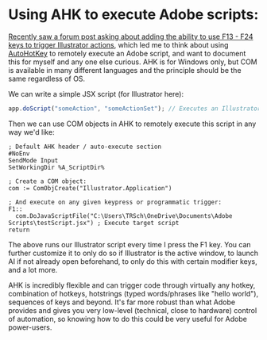 # Using AHK to execute Adobe scripts:

[Recently saw a forum post asking about adding the ability to use F13 - F24 keys to trigger Illustrator actions](https://community.adobe.com/t5/illustrator-discussions/f-keys-to-run-actions-are-full-any-other-option/td-p/12838118), which led me to think about using [AutoHotKey](https://www.autohotkey.com/) to remotely execute an Adobe script, and want to document this for myself and any one else curious. AHK is for Windows only, but COM is available in many different languages and the principle should be the same regardless of OS.

We can write a simple JSX script (for Illustrator here):

```js
app.doScript("someAction", "someActionSet"); // Executes an Illustrator Action
```

Then we can use COM objects in AHK to remotely execute this script in any way we'd like:

```ahk
; Default AHK header / auto-execute section
#NoEnv
SendMode Input
SetWorkingDir %A_ScriptDir%

; Create a COM object:
com := ComObjCreate("Illustrator.Application")

; And execute on any given keypress or programmatic trigger:
F1::
  com.DoJavaScriptFile("C:\Users\TRSch\OneDrive\Documents\Adobe Scripts\testScript.jsx") ; Execute target script
return
```

The above runs our Illustrator script every time I press the F1 key. You can further customize it to only do so if Illustrator is the active window, to launch AI if not already open beforehand, to only do this with certain modifier keys, and a lot more.

AHK is incredibly flexible and can trigger code through virtually any hotkey, combination of hotkeys, hotstrings (typed words/phrases like "hello world"), sequences of keys and beyond. It's far more robust than what Adobe provides and gives you very low-level (technical, close to hardware) control of automation, so knowing how to do this could be very useful for Adobe power-users.
